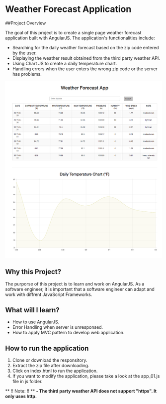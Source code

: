 
# Weather Forecast Application

##Project Overview

The goal of this project is to create a single page weather forecast application built with AngularJS. The application's functionalities include:
- Searching for the daily weather forecast based on the zip code entered by the user.
- Displaying the weather result obtained from the third party weather API.
- Using Chart JS to create a daily temperature chart.
- Handling errors when the user enters the wrong zip code or the server has problems.

![Alt text](https://github.com/TViPE/FCC_Weather_Forecast/blob/master/img/screenshot_00.png)

## Why this Project?

The purporse of this project is to learn and work on AngularJS. As a software engineer, it is important that a software engineer can adapt and work with diffrent JavaScript Frameworks.

## What will I learn?
- How to use AngularJS.
- Error Handling when server is unresponsed.
- How to apply MVC pattern to develop web application.


## How to run the application
1. Clone or download the responsitory.
2. Extract the zip file after downloading.
3. Click on index.html to run the application.
4. If you want to modify the application, please take a look at the app_01.js file in js folder.

** :bangbang: Note: :bangbang: **
**- The third party weather API does not support "https". It only uses http.**



